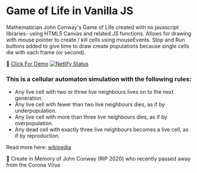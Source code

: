 # Game of Life in Vanilla JS
Mathematician John Conway's Game of Life created with no javascript libraries- using HTML5 Canvas and related JS functions.
Allows for drawing with mouse pointer to create / kill cells using mouseEvents.
Stop and Run buttons added to give time to draw create populations because single cells die with each frame (or second).

:rocket: [Click For Demo](https://cellular-automaton.netlify.app/.netlify.com/)
[![Netlify Status](https://api.netlify.com/api/v1/badges/90844a6d-fabf-4ec8-882e-1f1768646c58/deploy-status)](https://app.netlify.com/sites/cellular-automaton/deploys)

### This is a cellular automaton simulation with the following rules:
- Any live cell with two or three live neighbours lives on to the next generation.
- Any live cell with fewer than two live neighbours dies, as if by underpopulation.
- Any live cell with more than three live neighbours dies, as if by overpopulation.
- Any dead cell with exactly three live neighbours becomes a live cell, as if by reproduction.

Read more here: [wikipedia](https://en.wikipedia.org/wiki/Conway%27s_Game_of_Life)

🦠 Create in Memory of John Conway (RIP 2020) who recently passed away from the Corona Virus